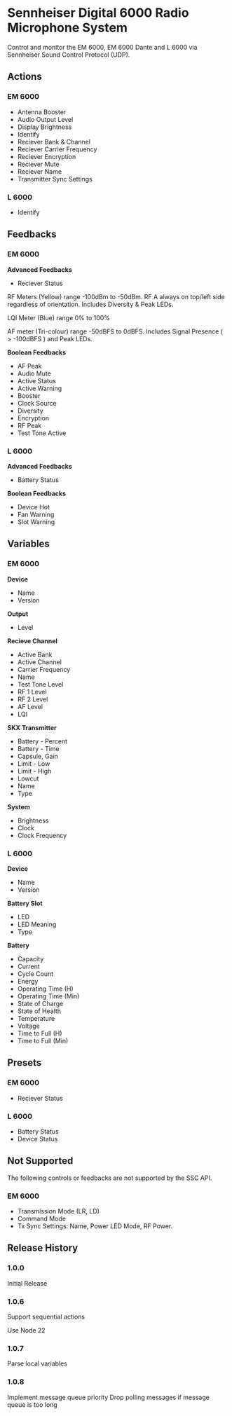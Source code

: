 # Sennheiser Digital 6000 Radio Microphone System

Control and monitor the EM 6000, EM 6000 Dante and L 6000 via Sennheiser Sound Control Protocol (UDP).

## Actions

### EM 6000

- Antenna Booster
- Audio Output Level
- Display Brightness
- Identify
- Reciever Bank & Channel
- Reciever Carrier Frequency
- Reciever Encryption
- Reciever Mute
- Reciever Name
- Transmitter Sync Settings

### L 6000

- Identify

## Feedbacks

### EM 6000

**Advanced Feedbacks**

- Reciever Status

RF Meters (Yellow) range -100dBm to -50dBm. RF A always on top/left side regardless of orientation. Includes Diversity & Peak LEDs.

LQI Meter (Blue) range 0% to 100%

AF meter (Tri-colour) range -50dBFS to 0dBFS. Includes Signal Presence ( > -100dBFS ) and Peak LEDs.

**Boolean Feedbacks**

- AF Peak
- Audio Mute
- Active Status
- Active Warning
- Booster
- Clock Source
- Diversity
- Encryption
- RF Peak
- Test Tone Active

### L 6000

**Advanced Feedbacks**

- Battery Status

**Boolean Feedbacks**

- Device Hot
- Fan Warning
- Slot Warning

## Variables

### EM 6000

**Device**

- Name
- Version

**Output**

- Level

**Recieve Channel**

- Active Bank
- Active Channel
- Carrier Frequency
- Name
- Test Tone Level
- RF 1 Level
- RF 2 Level
- AF Level
- LQI

**SKX Transmitter**

- Battery - Percent
- Battery - Time
- Capsule, Gain
- Limit - Low
- Limit - High
- Lowcut
- Name
- Type

**System**

- Brightness
- Clock
- Clock Frequency

### L 6000

**Device**

- Name
- Version

**Battery Slot**

- LED
- LED Meaning
- Type

**Battery**

- Capacity
- Current
- Cycle Count
- Energy
- Operating Time (H)
- Operating Time (Min)
- State of Charge
- State of Health
- Temperature
- Voltage
- Time to Full (H)
- Time to Full (Min)

## Presets

### EM 6000

- Reciever Status

### L 6000

- Battery Status
- Device Status

## Not Supported

The following controls or feedbacks are not supported by the SSC API.

### EM 6000

- Transmission Mode (LR, LD)
- Command Mode
- Tx Sync Settings: Name, Power LED Mode, RF Power.

## Release History

### 1.0.0

Initial Release

### 1.0.6

Support sequential actions

Use Node 22

### 1.0.7

Parse local variables

### 1.0.8

Implement message queue priority
Drop polling messages if message queue is too long